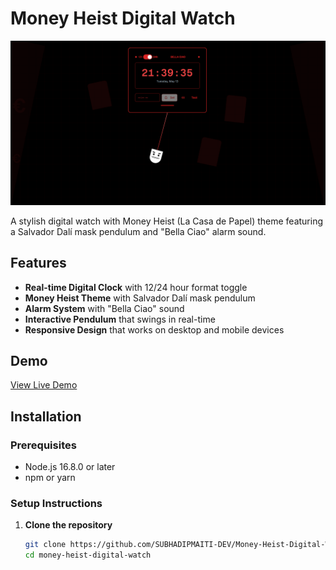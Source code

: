 # Money Heist Digital Watch

<p align="center">
  <img src="clock%20image.png" alt="Money Heist Digital Watch Preview" width="600">
</p>

A stylish digital watch with Money Heist (La Casa de Papel) theme featuring a Salvador Dalí mask pendulum and "Bella Ciao" alarm sound.

## Features

- **Real-time Digital Clock** with 12/24 hour format toggle
- **Money Heist Theme** with Salvador Dalí mask pendulum
- **Alarm System** with "Bella Ciao" sound
- **Interactive Pendulum** that swings in real-time
- **Responsive Design** that works on desktop and mobile devices

## Demo

[View Live Demo](https://v0-digital-pendulum-watch.vercel.app/) 

## Installation

### Prerequisites

- Node.js 16.8.0 or later
- npm or yarn

### Setup Instructions

1. **Clone the repository**

   ```bash
   git clone https://github.com/SUBHADIPMAITI-DEV/Money-Heist-Digital-Watch.git
   cd money-heist-digital-watch
